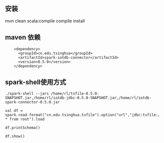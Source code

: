 ## 安装
mvn clean scala:compile compile install


## maven 依赖

```
    <dependency>
      <groupId>cn.edu.tsinghua</groupId>
      <artifactId>spark-iotdb-connector</artifactId>
      <version>0.5.0</version>
    </dependency>
```


## spark-shell使用方式

```
./spark-shell --jars /home/rl/tsfile-0.5.0-SNAPSHOT.jar,/home/rl/iotdb-jdbc-0.5.0-SNAPSHOT.jar,/home/rl/iotdb-spark-connector-0.5.0.jar

val df = spark.read.format("cn.edu.tsinghua.tsfile").option("url","jdbc:tsfile://127.0.0.1:6667/").option("sql","select * from root").load

df.printSchema()

df.show()
```